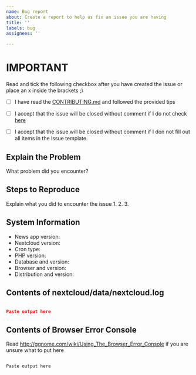 ```yaml
---
name: Bug report
about: Create a report to help us fix an issue you are having
title: ''
labels: bug
assignees: ''

---
```


# IMPORTANT

Read and tick the following checkbox after you have created the issue or place an x inside the brackets ;)

* [ ] I have read the [CONTRIBUTING.md](https://github.com/nextcloud/news/blob/master/CONTRIBUTING.md) and followed the provided tips
* [ ] I accept that the issue will be closed without comment if I do not check [here](https://github.com/nextcloud/news/blob/master/CONTRIBUTING.md#before-reporting-bugs)
* [ ] I accept that the issue will be closed without comment if I don not fill out all items in the issue template.


## Explain the Problem
What problem did you encounter?

## Steps to Reproduce
Explain what you did to encounter the issue
1.
2.
3.

## System Information
* News app version:
* Nextcloud version:
* Cron type: 
* PHP version:
* Database and version:
* Browser and version:
* Distribution and version:

## Contents of nextcloud/data/nextcloud.log

```json

Paste output here

```

## Contents of Browser Error Console
Read http://ggnome.com/wiki/Using_The_Browser_Error_Console if you are unsure what to put here

```

Paste output here

```
